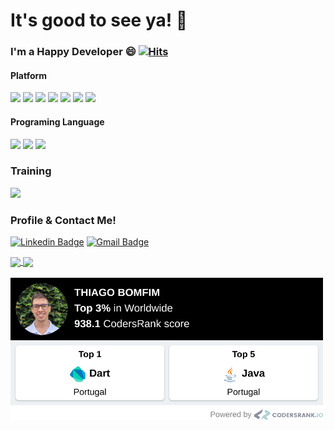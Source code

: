 # It's good to see ya! 👋

### I'm a Happy Developer 😄 [![Hits](https://hits.seeyoufarm.com/api/count/incr/badge.svg?url=https%3A%2F%2Fgithub.com%2FthiagoBfim%2Fhit-counter&count_bg=%2379C83D&title_bg=%23555555&icon=&icon_color=%23E7E7E7&title=hits&edge_flat=false)](https://hits.seeyoufarm.com)

#### Platform

<img src="https://img.shields.io/badge/-Flutter-02569B.svg?logo=flutter&style=plastic"> <img src="https://img.shields.io/badge/-Angular-c40904?logo=Angular&style=plastic"> <img src="https://img.shields.io/badge/-Git-ff9c8a.svg?logo=git&style=plastic"> <img src="https://img.shields.io/badge/Spring-8eedc2.svg?logo=spring&style=plastic"> <img src="https://img.shields.io/badge/-Firebase-FFCA28.svg?logo=firebase&style=plastic"> <img src="https://img.shields.io/badge/-Docker-85d2ff.svg?logo=docker&style=plastic">
<img src="https://img.shields.io/badge/-Kubernetes-51b1e8.svg?logo=kubernetes&style=plastic">

#### Programing Language

 <img src="https://img.shields.io/badge/-Dart-00599C.svg?logo=dart&style=plastic"> <img src="https://img.shields.io/badge/-JavaScript-fffbdb.svg?logo=JavaScript&style=plastic"> <img src="https://img.shields.io/badge/-Java-007396.svg?logo=java&style=plastic">


### Training

 <img src="https://img.shields.io/badge/-Microservices-005571.svg?logo=Kafka&style=plastic">

### Profile & Contact Me!
[![Linkedin Badge](https://img.shields.io/badge/-Thiago%20Bomfim-02569B?style=flat-square&logo=Linkedin&logoColor=white&link=https://www.linkedin.com/in/thiagoBfim/)](https://www.linkedin.com/in/thiagoBfim/)
[![Gmail Badge](https://img.shields.io/badge/Thiago%20Bomfim%20Gmail-02569B?style=flat-square&logo=Gmail&logoColor=white&link=mailto:thiago.bomfim.work@gmail.com)](mailto:thiago.bomfim.work@gmail.com)






<a href="https://github.com/thiagobfim?tab=repositories">
  <img align="center" src="https://github-readme-stats.vercel.app/api/top-langs/?username=thiagobfim&hide=jupyter%20notebook&theme=dracula&hide_langs_below=0" />
</a>

<a href="https://github.com/thiagobfim">
  <img align="center" src="https://github-readme-stats.anuraghazra1.vercel.app/api?username=thiagobfim&show_icons=true&theme=dracula&line_height=40&title_color=7221ff"/>
</a>

 <br/>
 <br/>

 <a href="https://profile.codersrank.io/user/thiagobfim">
    <img width="500" align="center" src="WorldWide.png?raw=true 'CodersRank'"
</a>
